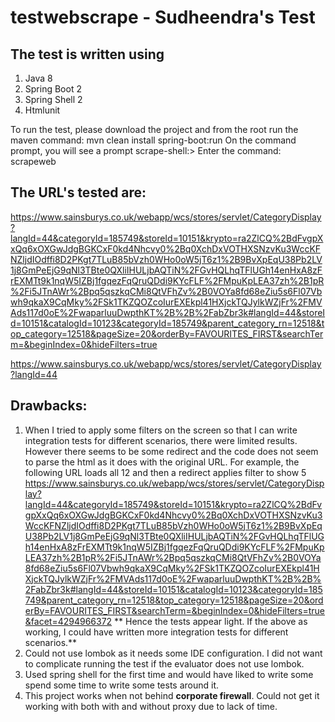 # testwebscrape - Sudheendra's Test

## The test is written using
1. Java 8
2. Spring Boot 2
3. Spring Shell 2
4. Htmlunit

To run the test, please download the project and from the root run the maven command: mvn clean install spring-boot:run
On the command prompt, you will see a prompt scrape-shell:>
Enter the command: scrapeweb <URL>

## The URL's tested are:
https://www.sainsburys.co.uk/webapp/wcs/stores/servlet/CategoryDisplay?langId=44&categoryId=185749&storeId=10151&krypto=ra2ZlCQ%2BdFvgpXxQq6xOXGwJdgBGKCxF0kd4Nhcvy0%2Bq0XchDxVOTHXSNzvKu3WccKFNZljdIOdffi8D2PKgt7TLuB85bVzh0WHo0oW5jT6z1%2B9BvXpEqU38Pb2LV1j8GmPeEjG9qNl3TBte0QXliIHULjbAQTiN%2FGvHQLhqTFlUGh14enHxA8zFrEXMTt9k1nqW5IZBj1fgqezFqQruQDdi9KYcFLF%2FMpuKpLEA37zh%2B1pR%2Fi5JTnAWr%2Bpq5qszkqCMi8QtVFhZv%2B0VOYa8fd68eZiu5s6Fl07Vbwh9qkaX9CqMky%2FSk1TKZQOZcoIurEXEkpl41HXjckTQJylkWZjFr%2FMVAds117d0oE%2FwaparluuDwpthKT%2B%2B%2FabZbr3k#langId=44&storeId=10151&catalogId=10123&categoryId=185749&parent_category_rn=12518&top_category=12518&pageSize=20&orderBy=FAVOURITES_FIRST&searchTerm=&beginIndex=0&hideFilters=true

https://www.sainsburys.co.uk/webapp/wcs/stores/servlet/CategoryDisplay?langId=44

## Drawbacks:
1. When I tried to apply some filters on the screen so that I can write integration tests for different scenarios, there were limited results. However there seems to be some redirect and the code does not seem to parse the html as it does with the original URL. For example, the following URL loads all 12 and then a redirect applies filter to show 5 
https://www.sainsburys.co.uk/webapp/wcs/stores/servlet/CategoryDisplay?langId=44&categoryId=185749&storeId=10151&krypto=ra2ZlCQ%2BdFvgpXxQq6xOXGwJdgBGKCxF0kd4Nhcvy0%2Bq0XchDxVOTHXSNzvKu3WccKFNZljdIOdffi8D2PKgt7TLuB85bVzh0WHo0oW5jT6z1%2B9BvXpEqU38Pb2LV1j8GmPeEjG9qNl3TBte0QXliIHULjbAQTiN%2FGvHQLhqTFlUGh14enHxA8zFrEXMTt9k1nqW5IZBj1fgqezFqQruQDdi9KYcFLF%2FMpuKpLEA37zh%2B1pR%2Fi5JTnAWr%2Bpq5qszkqCMi8QtVFhZv%2B0VOYa8fd68eZiu5s6Fl07Vbwh9qkaX9CqMky%2FSk1TKZQOZcoIurEXEkpl41HXjckTQJylkWZjFr%2FMVAds117d0oE%2FwaparluuDwpthKT%2B%2B%2FabZbr3k#langId=44&storeId=10151&catalogId=10123&categoryId=185749&parent_category_rn=12518&top_category=12518&pageSize=20&orderBy=FAVOURITES_FIRST&searchTerm=&beginIndex=0&hideFilters=true&facet=4294966372
** Hence the tests appear light. If the above as working, I could have written more integration tests for different scenarios.**
2. Could not use lombok as it needs some IDE configuration. I did not want to complicate running the test if the evaluator does not use lombok.
3. Used spring shell for the first time and would have liked to write some spend some time to write some tests around it.
4. This project works when not behind **corporate firewall**. Could not get it working with both with and without proxy due to lack of time.